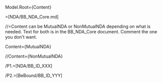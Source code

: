 Model.Root={Content}

=[NDA/BB_NDA_Core.md]

//=Content can be MutualNDA or NonMutualNDA depending on what is needed. Text for both is in the BB_NDA_Core document.  Comment the one you don't want.

Content={MutualNDA}

//Content={NonMutualNDA}

/P1.=[NDA/BB_ID_XXX]

/P2.=[BeBound/BB_ID_YYY]
